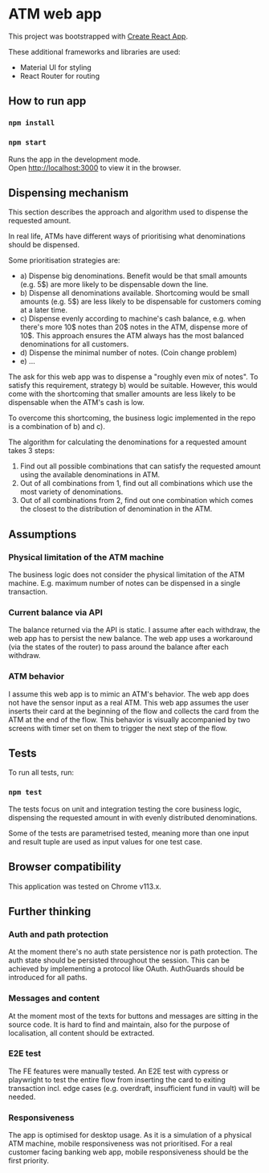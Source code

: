 # ATM web app

This project was bootstrapped with [Create React App](https://github.com/facebook/create-react-app).

These additional frameworks and libraries are used:

- Material UI for styling
- React Router for routing

## How to run app

### `npm install`

### `npm start`

Runs the app in the development mode.\
Open [http://localhost:3000](http://localhost:3000) to view it in the browser.

## Dispensing mechanism

This section describes the approach and algorithm used to dispense the requested amount.

In real life, ATMs have different ways of prioritising what denominations should be dispensed.

Some prioritisation strategies are:

- a) Dispense big denominations. Benefit would be that small amounts (e.g. 5$) are more likely to be dispensable down
  the line.
- b) Dispense all denominations available. Shortcoming would be small amounts (e.g. 5$) are less
  likely
  to be dispensable for customers coming at a later time.
- c) Dispense evenly according to machine's cash balance, e.g. when there's more 10$ notes than 20$ notes in the ATM,
  dispense more of 10$.
  This approach ensures the ATM always has the most balanced denominations for all customers.
- d) Dispense the minimal number of notes. (Coin change problem)
- e) ...

The ask for this web app was to dispense a "roughly even mix of notes". To satisfy this requirement, strategy b) would
be suitable. However, this would come with the shortcoming that smaller amounts are less likely to be dispensable when
the ATM's cash is low.

To overcome this shortcoming, the business logic implemented in the repo is a combination of b) and c).

The algorithm for calculating the denominations for a requested amount takes 3 steps:

1. Find out all possible combinations that can satisfy the requested amount using the available denominations in ATM.
2. Out of all combinations from 1, find out all combinations which use the most variety of denominations.
3. Out of all combinations from 2, find out one combination which comes the closest to the distribution of denomination
   in the ATM.

## Assumptions

### Physical limitation of the ATM machine

The business logic does not consider the physical limitation of the ATM machine. E.g. maximum number of notes can be
dispensed in a single transaction.

### Current balance via API

The balance returned via the API is static. I assume after each withdraw, the web app has to persist the new balance.
The web app uses a workaround (via the states of the router) to pass around the balance
after each withdraw.

### ATM behavior

I assume this web app is to mimic an ATM's behavior. The web app does not have the sensor input as a real ATM. This web
app assumes the user inserts their card at the beginning of the flow and collects the card from the ATM at the end of
the flow. This behavior is visually accompanied by two screens with timer set on them to trigger the next step of the
flow.

## Tests

To run all tests, run:

### `npm test`

The tests focus on unit and integration testing the core business logic, dispensing the requested amount in with evenly
distributed denominations.

Some of the tests are parametrised tested, meaning more than one input and result tuple are used as input values for one
test case.

## Browser compatibility

This application was tested on Chrome v113.x.

## Further thinking

### Auth and path protection

At the moment there's no auth state persistence nor is path protection. The auth state should be persisted throughout
the session. This can be achieved by implementing a protocol like OAuth. AuthGuards should be introduced for all paths.

### Messages and content

At the moment most of the texts for buttons and messages are sitting in the source code. It is
hard to
find and maintain, also for the purpose of localisation, all content should be extracted.

### E2E test

The FE features were manually tested. An E2E test with cypress or playwright to test the entire flow from
inserting the card to exiting transaction incl. edge cases (e.g. overdraft, insufficient fund in vault) will be
needed.

### Responsiveness

The app is optimised for desktop usage. As it is a simulation of a physical ATM machine, mobile
responsiveness was not prioritised. For a real customer facing banking web app, mobile responsiveness should be the
first priority.